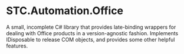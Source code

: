 # STC.Automation.Office
A small, incomplete C# library that provides late-binding wrappers for dealing with Office products in a version-agnostic fashion. Implements IDisposable to release COM objects, and provides some other helpful features.
